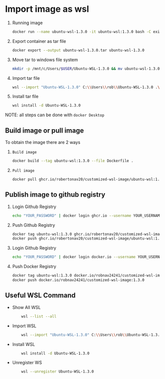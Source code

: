 # Import image as wsl

1. Running image

    ```bash
    docker run --name ubuntu-wsl-1.3.0 -it ubuntu-wsl:1.3.0 bash -C exit
    ```

2. Export container as tar file

    ```bash
    docker export --output ubuntu-wsl-1.3.0.tar ubuntu-wsl-1.3.0
    ```

3. Move tar to windows file system

    ```bash
    mkdir -p /mnt/c/Users/$USER/Ubuntu-WSL-1.3.0 && mv ubuntu-wsl-1.3.0.tar /mnt/c/Users/$USER/
    ```

4. Import tar file

    ```bash
    wsl --import "Ubuntu-WSL-1.3.0" C:\\Users\\rob\\Ubuntu-WSL-1.3.0 .\\ubuntu-wsl-1.3.0.tar
    ```

5. Install tar file

    ```bash
    wsl install -d Ubuntu-WSL-1.3.0
    ```

NOTE: all steps can be done with `docker Desktop`
<!--  -->
## Build image or pull image

To obtain the image there are 2 ways

1. `Build image`

    ```bash
    docker build --tag ubuntu-wsl:1.3.0 --file Dockerfile .
    ```

2. `Pull image`

    ```bash
    docker pull ghcr.io/robertonav20/customized-wsl-image/ubuntu-wsl:1.3.0
    ```

## Publish image to github registry

1. Login Github Registry

    ```bash
    echo "YOUR_PASSWORD" | docker login ghcr.io --username YOUR_USERNAME --password-stdin
    ```

2. Push Github Registry

    ```bash
    docker tag ubuntu-wsl:1.3.0 ghcr.io/robertonav20/customized-wsl-image/ubuntu-wsl:1.3.0
    docker push ghcr.io/robertonav20/customized-wsl-image/ubuntu-wsl:1.3.0
    ```

3. Login Github Registry

    ```bash
    echo "YOUR_PASSWORD" | docker login docker.io --username YOUR_USERNAME --password-stdin
    ```

4. Push Docker Registry

    ```bash
    docker tag ubuntu-wsl:1.3.0 docker.io/robnav24241/customized-wsl-image:1.3.0
    docker push docker.io/robnav24241/customized-wsl-image:1.3.0
    ```

## Useful WSL Command

- Show All WSL

    ```bash
        wsl --list --all
    ```

- Import WSL

    ```bash
        wsl --import "Ubuntu-WSL-1.3.0" C:\\Users\\rob\\Ubuntu-WSL-1.3.0 .\\ubuntu-wsl-1.3.0.tar
    ```

- Install WSL

    ```bash
        wsl install -d Ubuntu-WSL-1.3.0
    ```

- Unregister WS

    ```bash
        wsl --unregister Ubuntu-WSL-1.3.0
    ```
